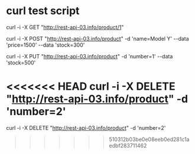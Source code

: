 # curl test script
curl -i -X GET "http://rest-api-03.info/product/1"

curl -i -X POST "http://rest-api-03.info/product" -d 'name=Model Y' --data 'price=1500' --data 'stock=300'

curl -i -X PUT "http://rest-api-03.info/product" -d 'number=1' --data 'stock=500'

<<<<<<< HEAD
curl -i -X DELETE "http://rest-api-03.info/product" -d 'number=2'
=======
curl -i -X DELETE "http://rest-api-03.info/product" -d 'number=2'
>>>>>>> 510312b03be0e08eeb0ed281c1aedbf283711462
